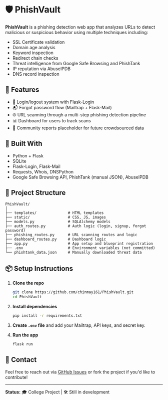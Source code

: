 # 🛡️ PhishVault

**PhishVault** is a phishing detection web app that analyzes URLs to detect malicious or suspicious behavior using multiple techniques including:

- SSL Certificate validation
- Domain age analysis
- Keyword inspection
- Redirect chain checks
- Threat intelligence from Google Safe Browsing and PhishTank
- IP reputation via AbuseIPDB
- DNS record inspection

## 🚀 Features

- 🔐 Login/logout system with Flask-Login
- 📬 Forgot password flow (Mailtrap + Flask-Mail)
- 🌐 URL scanning through a multi-step phishing detection pipeline
- 📊 Dashboard for users to track scans
- 🧠 Community reports placeholder for future crowdsourced data

## 🧰 Built With

- Python + Flask
- SQLite
- Flask-Login, Flask-Mail
- Requests, Whois, DNSPython
- Google Safe Browsing API, PhishTank (manual JSON), AbuseIPDB

## 📁 Project Structure

```
PhishVault/
│
├── templates/              # HTML templates
├── static/                 # CSS, JS, images
├── models.py               # SQLAlchemy models
├── auth_routes.py          # Auth logic (login, signup, forgot password)
├── phishing_routes.py      # URL scanning routes and logic
├── dashboard_routes.py     # Dashboard logic
├── app.py                  # App setup and blueprint registration
├── .env                    # Environment variables (not committed)
└── phishtank_data.json     # Manually downloaded threat data
```

## 📦 Setup Instructions

1. **Clone the repo**
   ```bash
   git clone https://github.com/chinmay161/PhishVault.git
   cd PhishVault
   ```

2. **Install dependencies**
   ```bash
   pip install -r requirements.txt
   ```

3. **Create `.env` file** and add your Mailtrap, API keys, and secret key.

4. **Run the app**
   ```bash
   flask run
   ```

## 📧 Contact

Feel free to reach out via [GitHub Issues](https://github.com/chinmay161/PhishVault/issues) or fork the project if you'd like to contribute!

---

**Status:** 🎓 College Project | 🛠️ Still in development
